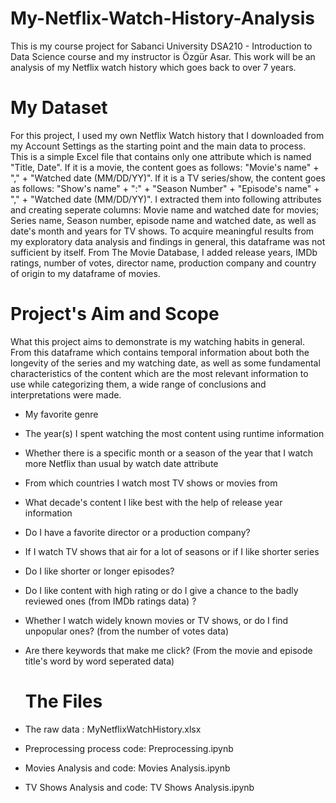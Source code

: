 # My-Netflix-Watch-History-Analysis
This is my course project for Sabanci University DSA210 - Introduction to Data Science course and my instructor is Özgür Asar. This work will be an analysis of my Netflix watch history which goes back to over 7 years.

 # My Dataset
For this project, I used my own Netflix Watch history that I downloaded from my Account Settings as the starting point and the main data to process. This is a simple Excel file that contains only one attribute which is named "Title, Date". If it is a movie, the content goes as follows: "Movie's name" + "," + "Watched date (MM/DD/YY)". If it is a TV series/show, the content goes as follows: "Show's name" + ":" + "Season Number" + "Episode's name" + "," + "Watched date (MM/DD/YY)". I extracted them into following attributes and creating seperate columns: Movie name and watched date for movies; Series name, Season number, episode name and watched date, as well as date's month and years for TV shows. To acquire meaningful results from my exploratory data analysis and findings in general, this dataframe was not sufficient by itself. From The Movie Database, I added release years, IMDb ratings, number of votes, director name, production company and country of origin to my dataframe of movies. 

# Project's Aim and Scope
What this project aims to demonstrate is my watching habits in general. From this dataframe which contains temporal information about both the longevity of the series and my watching date, as well as some fundamental characteristics of the content which are the most relevant information to use while categorizing them, a wide range of conclusions and interpretations were made. 
- My favorite genre
- The year(s) I spent watching the most content using runtime information
- Whether there is a specific month or a season of the year that I watch more Netflix than usual by watch date attribute
- From which countries I watch most TV shows or movies from
- What decade's content I like best with the help of release year information
- Do I have a favorite director or a production company?
- If I watch TV shows that air for a lot of seasons or if I like shorter series
- Do I like shorter or longer episodes?
- Do I like content with high rating or do I give a chance to the badly reviewed ones (from IMDb ratings data) ?
- Whether I watch widely known movies or TV shows, or do I find unpopular ones? (from the number of votes data)
- Are there keywords that make me click? (From the movie and episode title's word by word seperated data)

  # The Files
- The raw data : MyNetflixWatchHistory.xlsx
- Preprocessing process code: Preprocessing.ipynb
- Movies Analysis and code: Movies Analysis.ipynb
- TV Shows Analysis and code: TV Shows Analysis.ipynb


